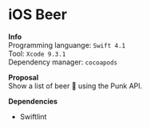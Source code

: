 # iOS Beer

**Info**  
Programming languange: `Swift 4.1`  
Tool: `Xcode 9.3.1`  
Dependency manager: `cocoapods`

**Proposal**  
Show a list of beer 🍺 using the Punk API.

**Dependencies**  
- Swiftlint  
